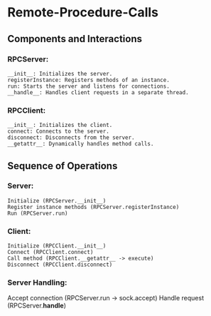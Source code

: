 # Remote-Procedure-Calls

## Components and Interactions
### RPCServer:

```
__init__: Initializes the server.
registerInstance: Registers methods of an instance.
run: Starts the server and listens for connections.
__handle__: Handles client requests in a separate thread.
```
### RPCClient:

```
__init__: Initializes the client.
connect: Connects to the server.
disconnect: Disconnects from the server.
__getattr__: Dynamically handles method calls.
``` 

## Sequence of Operations
### Server:

```
Initialize (RPCServer.__init__)
Register instance methods (RPCServer.registerInstance)
Run (RPCServer.run)
```

### Client:

```
Initialize (RPCClient.__init__)
Connect (RPCClient.connect)
Call method (RPCClient.__getattr__ -> execute)
Disconnect (RPCClient.disconnect)
```

### Server Handling:

Accept connection (RPCServer.run -> sock.accept)
Handle request (RPCServer.__handle__)